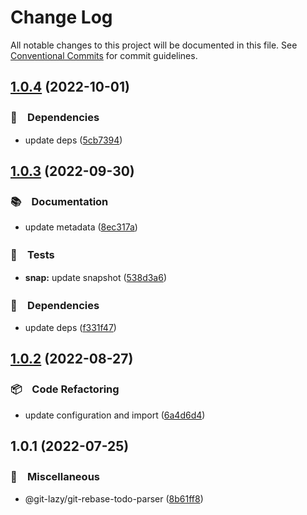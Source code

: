 # Change Log

All notable changes to this project will be documented in this file.
See [Conventional Commits](https://conventionalcommits.org) for commit guidelines.

## [1.0.4](https://github.com/bluelovers/ws-git-lazy/compare/@git-lazy/git-rebase-todo-parser@1.0.3...@git-lazy/git-rebase-todo-parser@1.0.4) (2022-10-01)



### 📌　Dependencies

* update deps ([5cb7394](https://github.com/bluelovers/ws-git-lazy/commit/5cb739437c77472bd6bc434ce55f845f4214f738))



## [1.0.3](https://github.com/bluelovers/ws-git-lazy/compare/@git-lazy/git-rebase-todo-parser@1.0.2...@git-lazy/git-rebase-todo-parser@1.0.3) (2022-09-30)



### 📚　Documentation

* update metadata ([8ec317a](https://github.com/bluelovers/ws-git-lazy/commit/8ec317aa3c7980d250ea96e1d97e3c303b4e3f6e))


### 🚨　Tests

* **snap:** update snapshot ([538d3a6](https://github.com/bluelovers/ws-git-lazy/commit/538d3a6bc579eed34931a48abe6bcfeae2269f1a))


### 📌　Dependencies

* update deps ([f331f47](https://github.com/bluelovers/ws-git-lazy/commit/f331f4791cdb6cf556ffb0a58b4d6aa2fde71f56))



## [1.0.2](https://github.com/bluelovers/ws-git-lazy/compare/@git-lazy/git-rebase-todo-parser@1.0.1...@git-lazy/git-rebase-todo-parser@1.0.2) (2022-08-27)



### 📦　Code Refactoring

* update configuration and import ([6a4d6d4](https://github.com/bluelovers/ws-git-lazy/commit/6a4d6d418dcf351e88a44dcb252269781820309a))



## 1.0.1 (2022-07-25)


### 🔖　Miscellaneous

* @git-lazy/git-rebase-todo-parser ([8b61ff8](https://github.com/bluelovers/ws-git-lazy/commit/8b61ff8fe7b6a566cc2e13236486abb3908c7ae6))
